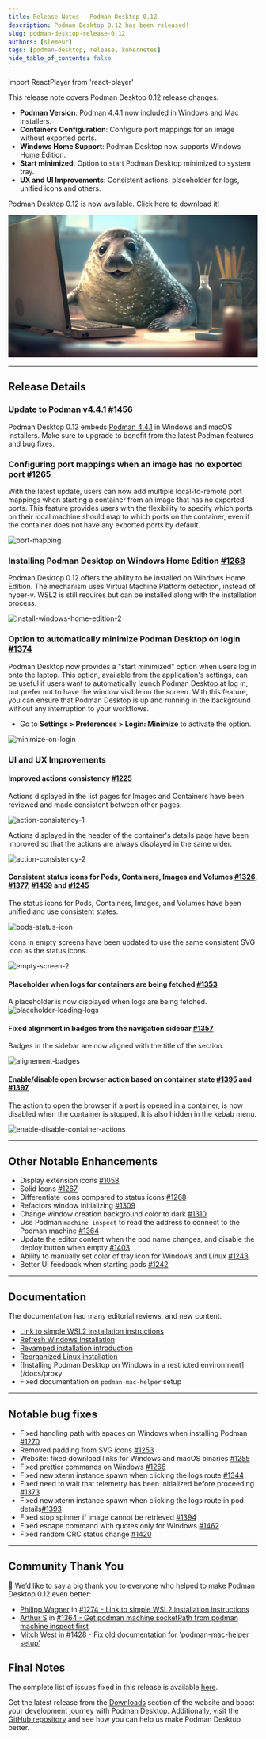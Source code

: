 ```yaml
---
title: Release Notes - Podman Desktop 0.12
description: Podman Desktop 0.12 has been released!
slug: podman-desktop-release-0.12
authors: [slemeur]
tags: [podman-desktop, release, kubernetes]
hide_table_of_contents: false
---
```


import ReactPlayer from 'react-player'

This release note covers Podman Desktop 0.12 release changes.

<!--Main Features-->

- **Podman Version**: Podman 4.4.1 now included in Windows and Mac installers.
- **Containers Configuration**: Configure port mappings for an image without exported ports.
- **Windows Home Support**: Podman Desktop now supports Windows Home Edition.
- **Start minimized**: Option to start Podman Desktop minimized to system tray.
- **UX and UI Improvements**: Consistent actions, placeholder for logs, unified icons and others.

Podman Desktop 0.12 is now available. [Click here to download it](/downloads)!

![podman-desktop-0-12-hero](img/podman-desktop-release-0.12/podman-desktop-release-0.12.png)

<!--truncate-->

---

## Release Details

### Update to Podman v4.4.1 [#1456](https://github.com/containers/podman-desktop/pull/1456)

Podman Desktop 0.12 embeds [Podman 4.4.1](https://github.com/containers/podman/releases/tag/v4.4.1) in Windows and macOS installers. Make sure to upgrade to benefit from the latest Podman features and bug fixes.

### Configuring port mappings when an image has no exported port [#1265](https://github.com/containers/podman-desktop/pull/1265)

With the latest update, users can now add multiple local-to-remote port mappings when starting a container from an image that has no exported ports. This feature provides users with the flexibility to specify which ports on their local machine should map to which ports on the container, even if the container does not have any exported ports by default.

![port-mapping](https://user-images.githubusercontent.com/49404737/215112797-86dcf3f0-121a-487e-a71f-ad41e91f93da.gif)

### Installing Podman Desktop on Windows Home Edition [#1268](https://github.com/containers/podman-desktop/pull/1268)

Podman Desktop 0.12 offers the ability to be installed on Windows Home Edition. The mechanism uses Virtual Machine Platform detection, instead of hyper-v. WSL2 is still requires but can be installed along with the installation process.

![install-windows-home-edition-2](https://user-images.githubusercontent.com/436777/215121429-7c757aaa-a838-43db-98a2-78ad368f407e.png)

### Option to automatically minimize Podman Desktop on login [#1374](https://github.com/containers/podman-desktop/pull/1374)

Podman Desktop now provides a "start minimized" option when users log in onto the laptop. This option, available from the application's settings, can be useful if users want to automatically launch Podman Desktop at log in, but prefer not to have the window visible on the screen. With this feature, you can ensure that Podman Desktop is up and running in the background without any interruption to your workflows.

- Go to **<Icon icon="fa-solid fa-cog" size="lg" /> Settings > Preferences > Login: Minimize** to activate the option.

![minimize-on-login](https://user-images.githubusercontent.com/6422176/216651424-bcf756fd-7554-4b24-a838-e3e2f798fe6e.png)

### UI and UX Improvements

#### Improved actions consistency [#1225](https://github.com/containers/podman-desktop/pull/1225)

Actions displayed in the list pages for Images and Containers have been reviewed and made consistent between other pages.

![action-consistency-1](https://user-images.githubusercontent.com/19958075/214104678-2d4148d7-484e-41f9-9da9-aecee328ae2b.png)

Actions displayed in the header of the container's details page have been improved so that the actions are always displayed in the same order.

![action-consistency-2](https://user-images.githubusercontent.com/19958075/214104663-64fa0601-bb79-49bf-8226-6a78a88d3622.png)

#### Consistent status icons for Pods, Containers, Images and Volumes [#1326](https://github.com/containers/podman-desktop/pull/1326), [#1377](https://github.com/containers/podman-desktop/pull/1377), [#1459](https://github.com/containers/podman-desktop/pull/1459) and [#1245](https://github.com/containers/podman-desktop/pull/1245)

The status icons for Pods, Containers, Images, and Volumes have been unified and use consistent states.

![pods-status-icon](https://user-images.githubusercontent.com/19958075/216671859-bdd8dca4-56b7-40a8-961a-dcb6e01be61e.png)

Icons in empty screens have been updated to use the same consistent SVG icon as the status icons.

![empty-screen-2](https://user-images.githubusercontent.com/436777/214577726-f4cfde7b-017a-499d-a2a9-e50d455ffaf0.png)

#### Placeholder when logs for containers are being fetched [#1353](https://github.com/containers/podman-desktop/pull/1353)

A placeholder is now displayed when logs are being fetched.
![placeholder-loading-logs](https://user-images.githubusercontent.com/49404737/216952505-899308ae-183e-487a-b6e5-28832a0b6452.gif)

#### Fixed alignment in badges from the navigation sidebar [#1357](https://github.com/containers/podman-desktop/pull/1357)

Badges in the sidebar are now aligned with the title of the section.

![alignement-badges](https://user-images.githubusercontent.com/49404737/216336502-2a34dea3-fd41-4184-8cfe-9226d70da070.png)

#### Enable/disable open browser action based on container state [#1395](https://github.com/containers/podman-desktop/pull/1395) and [#1397](https://github.com/containers/podman-desktop/pull/1397)

The action to open the browser if a port is opened in a container, is now disabled when the container is stopped. It is also hidden in the kebab menu.

![enable-disable-container-actions](https://user-images.githubusercontent.com/49404737/217284414-1bdc820b-30a8-485e-b0f9-485229026696.gif)

---

## Other Notable Enhancements

- Display extension icons [#1058](https://github.com/containers/podman-desktop/pull/1058)
- Solid Icons [#1267](https://github.com/containers/podman-desktop/pull/1276)
- Differentiate icons compared to status icons [#1268](https://github.com/containers/podman-desktop/pull/1298)
- Refactors window initializing [#1309](https://github.com/containers/podman-desktop/pull/1309)
- Change window creation background color to dark [#1310](https://github.com/containers/podman-desktop/pull/1310)
- Use Podman `machine inspect` to read the address to connect to the Podman machine [#1364](https://github.com/containers/podman-desktop/pull/1364)
- Update the editor content when the pod name changes, and disable the deploy button when empty [#1403](https://github.com/containers/podman-desktop/pull/1403)
- Ability to manually set color of tray icon for Windows and Linux [#1243](https://github.com/containers/podman-desktop/pull/1243)
- Better UI feedback when starting pods [#1242](https://github.com/containers/podman-desktop/pull/1242)

---

## Documentation

The documentation had many editorial reviews, and new content.

- [Link to simple WSL2 installation instructions](/docs/installation/windows-install)
- [Refresh Windows Installation](/docs/installation/windows-install)
- [Revamped installation introduction](/docs/installation)
- [Reorganized Linux installation](/docs/installation/linux-install)
- [Installing Podman Desktop on Windows in a restricted environment](/docs/proxy
- Fixed documentation on `podman-mac-helper` setup

---

## Notable bug fixes

- Fixed handling path with spaces on Windows when installing Podman [#1270](https://github.com/containers/podman-desktop/pull/1270)
- Removed padding from SVG icons [#1253](https://github.com/containers/podman-desktop/pull/1253)
- Website: fixed download links for Windows and macOS binaries [#1255](https://github.com/containers/podman-desktop/pull/1255)
- Fixed prettier commands on Windows [#1266](https://github.com/containers/podman-desktop/pull/1267)
- Fixed new xterm instance spawn when clicking the logs route [#1344](https://github.com/containers/podman-desktop/pull/1344)
- Fixed need to wait that telemetry has been initialized before proceeding [#1373](https://github.com/containers/podman-desktop/pull/1373)
- Fixed new xterm instance spawn when clicking the logs route in pod details[#1393](https://github.com/containers/podman-desktop/pull/1393)
- Fixed stop spinner if image cannot be retrieved [#1394](https://github.com/containers/podman-desktop/pull/1394)
- Fixed escape command with quotes only for Windows [#1462](https://github.com/containers/podman-desktop/pull/1462)
- Fixed random CRC status change [#1420](https://github.com/containers/podman-desktop/pull/1420)

---

## Community Thank You

🎉 We’d like to say a big thank you to everyone who helped to make Podman Desktop 0.12 even better:

- [Philipp Wagner](https://github.com/imphil) in [#1274 - Link to simple WSL2 installation instructions](https://github.com/containers/podman-desktop/pull/1274)
- [Arthur S](https://github.com/arixmkii) in [#1364 - Get podman machine socketPath from podman machine inspect first](https://github.com/containers/podman-desktop/pull/1364)
- [Mitch West](https://github.com/Mitch9378) in [#1428 - Fix old documentation for 'podman-mac-helper setup'](https://github.com/containers/podman-desktop/pull/1428)

## Final Notes

The complete list of issues fixed in this release is available [here](https://github.com/containers/podman-desktop/issues?q=is%3Aclosed+milestone%3A0.12.0).

Get the latest release from the [Downloads](/downloads) section of the website and boost your development journey with Podman Desktop. Additionally, visit the [GitHub repository](https://github.com/containers/podman-desktop) and see how you can help us make Podman Desktop better.
